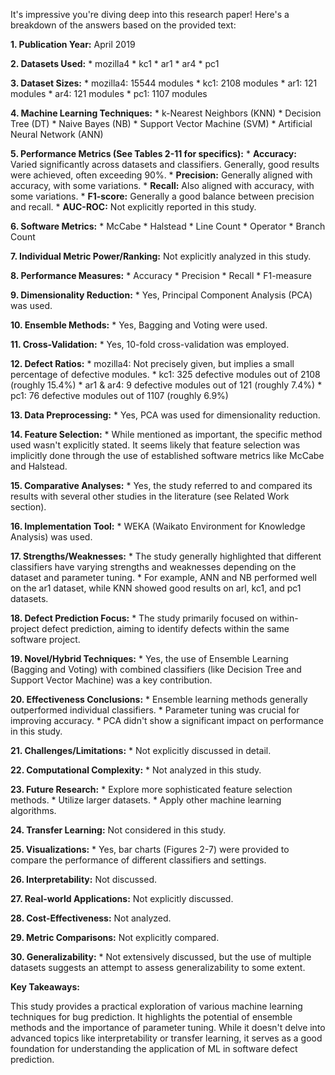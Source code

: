 It's impressive you're diving deep into this research paper! Here's a breakdown of the answers based on the provided text:

**1. Publication Year:** April 2019

**2. Datasets Used:**
    * mozilla4
    * kc1
    * ar1
    * ar4
    * pc1

**3. Dataset Sizes:**
    * mozilla4: 15544 modules
    * kc1: 2108 modules
    * ar1: 121 modules
    * ar4: 121 modules
    * pc1: 1107 modules

**4. Machine Learning Techniques:**
    * k-Nearest Neighbors (KNN)
    * Decision Tree (DT) 
    * Naive Bayes (NB)
    * Support Vector Machine (SVM)
    * Artificial Neural Network (ANN)

**5. Performance Metrics (See Tables 2-11 for specifics):**
    * **Accuracy:** Varied significantly across datasets and classifiers. Generally, good results were achieved, often exceeding 90%.
    * **Precision:**  Generally aligned with accuracy, with some variations.
    * **Recall:** Also aligned with accuracy, with some variations.
    * **F1-score:**  Generally a good balance between precision and recall.
    * **AUC-ROC:**  Not explicitly reported in this study.

**6. Software Metrics:**
    * McCabe 
    * Halstead 
    * Line Count 
    * Operator 
    * Branch Count

**7.  Individual Metric Power/Ranking:** Not explicitly analyzed in this study.

**8. Performance Measures:**
    * Accuracy
    * Precision
    * Recall
    * F1-measure

**9. Dimensionality Reduction:** 
    * Yes, Principal Component Analysis (PCA) was used.

**10. Ensemble Methods:** 
    * Yes, Bagging and Voting were used.

**11. Cross-Validation:** 
    * Yes, 10-fold cross-validation was employed.

**12. Defect Ratios:**
    * mozilla4: Not precisely given, but implies a small percentage of defective modules.
    * kc1:  325 defective modules out of 2108 (roughly 15.4%)
    * ar1 & ar4: 9 defective modules out of 121 (roughly 7.4%)
    * pc1: 76 defective modules out of 1107 (roughly 6.9%)

**13. Data Preprocessing:**
    * Yes, PCA was used for dimensionality reduction.

**14. Feature Selection:**
    * While mentioned as important, the specific method used wasn't explicitly stated. It seems likely that feature selection was implicitly done through the use of established software metrics like McCabe and Halstead.

**15. Comparative Analyses:**
    * Yes, the study referred to and compared its results with several other studies in the literature (see Related Work section).

**16. Implementation Tool:**
    * WEKA (Waikato Environment for Knowledge Analysis) was used.

**17. Strengths/Weaknesses:**
    * The study generally highlighted that different classifiers have varying strengths and weaknesses depending on the dataset and parameter tuning.
    * For example, ANN and NB performed well on the ar1 dataset, while KNN showed good results on arl, kc1, and pc1 datasets.

**18.  Defect Prediction Focus:**
    * The study primarily focused on within-project defect prediction, aiming to identify defects within the same software project.

**19. Novel/Hybrid Techniques:**
    * Yes, the use of Ensemble Learning (Bagging and Voting) with combined classifiers (like Decision Tree and Support Vector Machine) was a key contribution.

**20. Effectiveness Conclusions:**
    * Ensemble learning methods generally outperformed individual classifiers.
    * Parameter tuning was crucial for improving accuracy.
    * PCA didn't show a significant impact on performance in this study.

**21. Challenges/Limitations:**
    * Not explicitly discussed in detail. 

**22. Computational Complexity:**
    * Not analyzed in this study.

**23. Future Research:**
    * Explore more sophisticated feature selection methods.
    * Utilize larger datasets.
    * Apply other machine learning algorithms.

**24. Transfer Learning:** Not considered in this study.

**25. Visualizations:**
    * Yes, bar charts (Figures 2-7) were provided to compare the performance of different classifiers and settings.

**26. Interpretability:** Not discussed.

**27. Real-world Applications:** Not explicitly discussed.

**28. Cost-Effectiveness:**  Not analyzed.

**29.  Metric Comparisons:** Not explicitly compared.

**30. Generalizability:** 
    * Not extensively discussed, but the use of multiple datasets suggests an attempt to assess generalizability to some extent.

**Key Takeaways:**

This study provides a practical exploration of various machine learning techniques for bug prediction. It highlights the potential of ensemble methods and the importance of parameter tuning. While it doesn't delve into advanced topics like interpretability or transfer learning, it serves as a good foundation for understanding the application of ML in software defect prediction.
